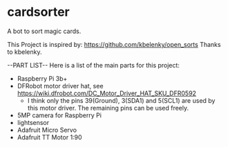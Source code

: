 # cardsorter
A bot to sort magic cards.

This Project is inspired by: https://github.com/kbelenky/open_sorts
Thanks to kbelenky.

--PART LIST--
Here is a list of the main parts for this project:
- Raspberry Pi 3b+
- DFRobot motor driver hat, see https://wiki.dfrobot.com/DC_Motor_Driver_HAT_SKU_DFR0592
  - I think only the pins 39(Ground), 3(SDA1) and 5(SCL1) are used by this motor driver. The remaining pins can be used freely.
- 5MP camera for Raspberry Pi
- lightsensor
- Adafruit Micro Servo
- Adafruit TT Motor 1:90

